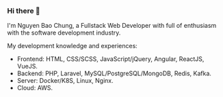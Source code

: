 ### Hi there 👋

I'm Nguyen Bao Chung, a Fullstack Web Developer with full of enthusiasm with the software development industry.

My development knowledge and experiences:
- Frontend: HTML, CSS/SCSS, JavaScript/jQuery, Angular, ReactJS, VueJS.
- Backend: PHP, Laravel, MySQL/PostgreSQL/MongoDB, Redis, Kafka.
- Server: Docker/K8S, Linux, Nginx.
- Cloud: AWS.

<!--
**Chung-NB/Chung-NB** is a ✨ _special_ ✨ repository because its `README.md` (this file) appears on your GitHub profile.

Here are some ideas to get you started:

- 🔭 I’m currently working on ...
- 🌱 I’m currently learning ...
- 👯 I’m looking to collaborate on ...
- 🤔 I’m looking for help with ...
- 💬 Ask me about ...
- 📫 How to reach me: ...
- 😄 Pronouns: ...
- ⚡ Fun fact: ...
-->
